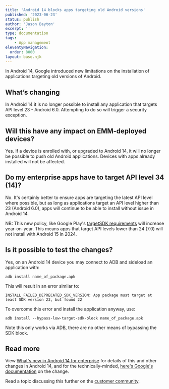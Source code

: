 ```yaml
---
title: 'Android 14 blocks apps targeting old Android versions'
published: '2023-06-23'
status: publish
author: 'Jason Bayton'
excerpt: ''
type: documentation
tags:
    - App management
eleventyNavigation:
  order: 8000
layout: base.njk
---
```

In Android 14, Google introduced new limitations on the installation of applications targeting old versions of Android.

## What’s changing

In Android 14 it is no longer possible to install any application that targets API level 23 - Android 6.0. Attempting to do so will trigger a security exception.

## Will this have any impact on EMM-deployed devices?

Yes. If a device is enrolled with, or upgraded to Android 14, it will no longer be possible to push old Android applications. Devices with apps already installed will not be affected.

## Do my enterprise apps have to target API level 34 (14)?

No. It's certainly better to ensure apps are targeting the latest API level where possible, but as long as applications target an API level higher than 23 (Android 6.0), apps will continue to be able to install without issue in Android 14.

<div class="callout">

NB: This new policy, like Google Play's [targetSDK requirements](https://support.google.com/googleplay/android-developer/answer/11926878) will increase year-on-year. This means apps that target API levels lower than 24 (7.0) will not install with Android 15 in 2024.

</div>

## Is it possible to test the changes?

Yes, on an Android 14 device you may connect to ADB and sideload an application with:

```
adb install name_of_package.apk
```

This will result in an error similar to:

```
INSTALL_FAILED_DEPRECATED_SDK_VERSION: App package must target at least SDK version 23, but found 22
```

To overcome this error and install the application anyway, use:

```
adb install --bypass-low-target-sdk-block name_of_package.apk
```

Note this only works via ADB, there are no other means of bypassing the SDK block.

## Read more

View [What's new in Android 14 for enterprise](/blog/2023/04/android-enterprise-in-android-14/#prevention-of-installation-of-older-applications) for details of this and other changes in Android 14, and for the technically-minded, [here's Google's documentation](https://developer.android.com/about/versions/14/behavior-changes-all#security) on the change.

Read a topic discussing this further on the [customer community](https://www.androidenterprise.community/t5/general-discussions/changing-target-sdk-for-app-compatibility/m-p/2999#M929).
